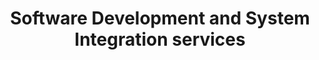 ---
title: Software Development and System Integration services
name: Sydney
permalink: /landings/locations/sydney
leadtext: We develop software products and provide digital platform engineering services in across Australia, New Zeland and Asia
child_collection: landing_technologies
---